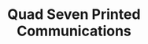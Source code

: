 ---
title: "Quad Seven Printed Communications"
url: /denver/quad-seven-printed-communications/
shop: Kopieren
---